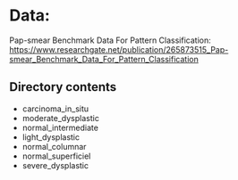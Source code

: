 # Data:

Pap-smear Benchmark Data For Pattern Classification: https://www.researchgate.net/publication/265873515_Pap-smear_Benchmark_Data_For_Pattern_Classification

## Directory contents

- carcinoma_in_situ
- moderate_dysplastic
- normal_intermediate
- light_dysplastic
- normal_columnar
- normal_superficiel
- severe_dysplastic
